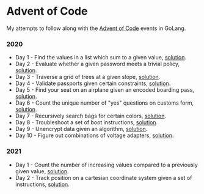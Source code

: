 # Advent of Code

My attempts to follow along with the [Advent of Code](https://adventofcode.com) events in GoLang.

### 2020

* Day 1 - Find the values in a list which sum to a given value, [solution](./2020/day01.go). 
* Day 2 - Evaluate whether a given password meets a trivial policy, [solution](./2020/day02.go).
* Day 3 - Traverse a grid of trees at a given slope, [solution](./2020/day03.go).
* Day 4 - Validate passports given certain constraints, [solution](./2020/day04.go).
* Day 5 - Find your seat on an airplane given an encoded boarding pass, [solution](./2020/day05.go).
* Day 6 - Count the unique number of "yes" questions on customs form, [solution](./2020/day06.go).
* Day 7 - Recursively search bags for certain colors, [solution](./2020/day07.go).
* Day 8 - Troubleshoot a set of boot instructions, [solution](./2020/day08.go).
* Day 9 - Unencrypt data given an algorithm, [solution](./2020/day09.go).
* Day 10 - Figure out combinations of voltage adapters, [solution](./2020/day10.go).

### 2021

* Day 1 - Count the number of increasing values compared to a previously given value, [solution](./2021/day01.go). 
* Day 2 - Track position on a cartesian coordinate system given a set of instructions, [solution](./2021/day02.go).
